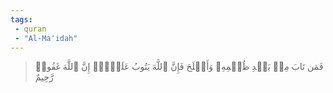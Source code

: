 ```yaml
---
tags: 
 - quran 
 - "Al-Ma'idah"
---
```


> فَمَن تَابَ مِنۢ بَعۡدِ ظُلۡمِهِۦ وَأَصۡلَحَ فَإِنَّ ٱللَّهَ يَتُوبُ عَلَيۡهِۚ إِنَّ ٱللَّهَ غَفُورٞ رَّحِيمٌ
